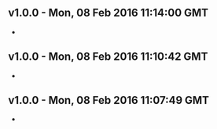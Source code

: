 v1.0.0 - Mon, 08 Feb 2016 11:14:00 GMT
--------------------------------------

- 


v1.0.0 - Mon, 08 Feb 2016 11:10:42 GMT
--------------------------------------

- 


v1.0.0 - Mon, 08 Feb 2016 11:07:49 GMT
--------------------------------------

- 


